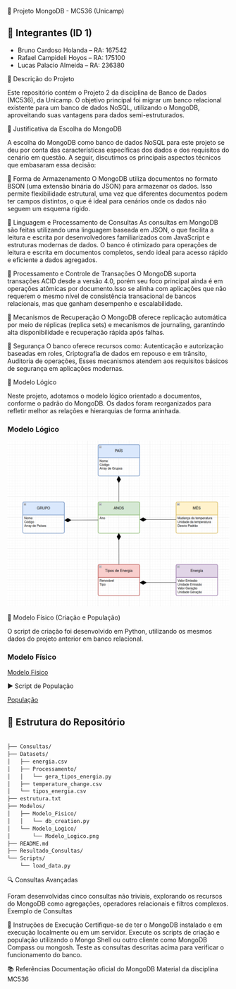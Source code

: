 📁 Projeto MongoDB - MC536 (Unicamp)

## 👥 Integrantes (ID 1)

- Bruno Cardoso Holanda  – RA: 167542
- Rafael Campideli Hoyos – RA: 175100  
- Lucas Palacio Almeida  – RA: 236380


📌 Descrição do Projeto

Este repositório contém o Projeto 2 da disciplina de Banco de Dados (MC536), da Unicamp. O objetivo principal foi migrar um banco relacional existente para um banco de dados NoSQL, utilizando o MongoDB, aproveitando suas vantagens para dados semi-estruturados.

🧠 Justificativa da Escolha do MongoDB

A escolha do MongoDB como banco de dados NoSQL para este projeto se deu por conta das características específicas dos dados e dos requisitos do cenário em questão. A seguir, discutimos os principais aspectos técnicos que embasaram essa decisão:

🔹 Forma de Armazenamento
O MongoDB utiliza documentos no formato BSON (uma extensão binária do JSON) para armazenar os dados. Isso permite flexibilidade estrutural, uma vez que diferentes documentos podem ter campos distintos, o que é ideal para cenários onde os dados não seguem um esquema rígido.


🔹 Linguagem e Processamento de Consultas
    As consultas em MongoDB são feitas utilizando uma linguagem baseada em JSON, o que facilita a leitura e escrita por desenvolvedores familiarizados com JavaScript e estruturas modernas de dados. O banco é otimizado para operações de leitura e escrita em documentos completos, sendo ideal para acesso rápido e eficiente a dados agregados.


🔹 Processamento e Controle de Transações
    O MongoDB suporta transações ACID desde a versão 4.0, porém seu foco principal ainda é em operações atômicas por documento.Isso se alinha com aplicações que não requerem o mesmo nível de consistência transacional de bancos relacionais, mas que ganham desempenho e escalabilidade.
    

🔹 Mecanismos de Recuperação
    O MongoDB oferece replicação automática por meio de réplicas (replica sets) e mecanismos de journaling, garantindo alta disponibilidade e recuperação rápida após falhas.

    

🔹 Segurança
O banco oferece recursos como: Autenticação e autorização baseadas em roles, Criptografia de dados em repouso e em trânsito, Auditoria de operações, Esses mecanismos atendem aos requisitos básicos de segurança em aplicações modernas.


    
📄 Modelo Lógico

Neste projeto, adotamos o modelo lógico orientado a documentos, conforme o padrão do MongoDB. Os dados foram reorganizados para refletir melhor as relações e hierarquias de forma aninhada.

### Modelo Lógico

![Modelo Lógico](Modelos/Modelo_Logico/Modelo_Logico.png)

🧱 Modelo Físico (Criação e População)

O script de criação  foi desenvolvido em Python, utilizando os mesmos dados do projeto anterior em banco relacional.

### Modelo Físico

[Modelo Físico](https://github.com/Palacio-dev/Projeto-MongoDB/tree/main/Modelos/Modelo_Fisico)

▶️ Script de População

[População](https://github.com/Palacio-dev/Projeto-MongoDB/tree/main/Scripts)

## 📁 Estrutura do Repositório
``` bash

├── Consultas/
├── Datasets/
│   ├── energia.csv
│   ├── Processamento/
│   │   └── gera_tipos_energia.py
│   ├── temperature_change.csv
│   └── tipos_energia.csv
├── estrutura.txt
├── Modelos/
│   ├── Modelo_Fisico/
│   │   └── db_creation.py
│   └── Modelo_Logico/
│       └── Modelo_Logico.png
├── README.md
├── Resultado_Consultas/
└── Scripts/
    └── load_data.py
```



🔍 Consultas Avançadas

Foram desenvolvidas cinco consultas não triviais, explorando os recursos do MongoDB como agregações, operadores relacionais e filtros complexos.
Exemplo de Consultas

   

📎 Instruções de Execução
    Certifique-se de ter o MongoDB instalado e em execução localmente ou em um servidor.
    Execute os scripts de criação e população utilizando o Mongo Shell ou outro cliente como MongoDB Compass ou mongosh.
    Teste as consultas descritas acima para verificar o funcionamento do banco.



📚 Referências
    Documentação oficial do MongoDB
    Material da disciplina MC536
    
    



